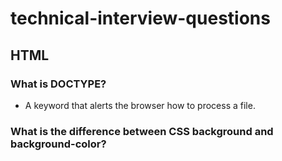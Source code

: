 # technical-interview-questions

## HTML

### What is DOCTYPE?

* A keyword that alerts the browser how to process a file.

### What is the difference between CSS background and background-color?

